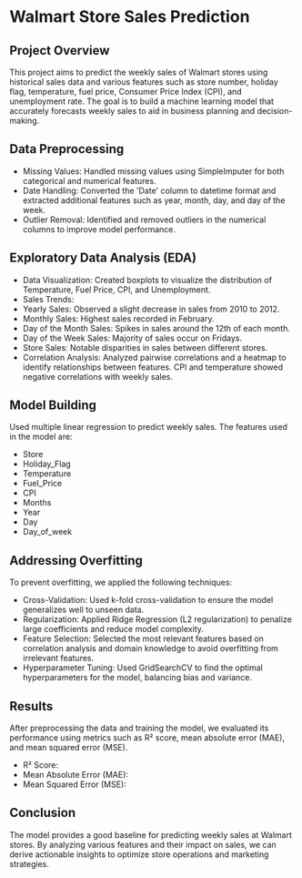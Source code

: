 # Walmart Store Sales Prediction

## Project Overview
This project aims to predict the weekly sales of Walmart stores using historical sales data and various features such as store number, holiday flag, temperature, fuel price, Consumer Price Index (CPI), and unemployment rate. The goal is to build a machine learning model that accurately forecasts weekly sales to aid in business planning and decision-making.

## Data Preprocessing

- Missing Values: Handled missing values using SimpleImputer for both categorical and numerical features.
- Date Handling: Converted the 'Date' column to datetime format and extracted additional features such as year, month, day, and day of the week.
- Outlier Removal: Identified and removed outliers in the numerical columns to improve model performance.

## Exploratory Data Analysis (EDA)

- Data Visualization: Created boxplots to visualize the distribution of Temperature, Fuel Price, CPI, and Unemployment.
- Sales Trends:
- Yearly Sales: Observed a slight decrease in sales from 2010 to 2012.
- Monthly Sales: Highest sales recorded in February.
- Day of the Month Sales: Spikes in sales around the 12th of each month.
- Day of the Week Sales: Majority of sales occur on Fridays.
- Store Sales: Notable disparities in sales between different stores.
- Correlation Analysis: Analyzed pairwise correlations and a heatmap to identify relationships between features. CPI and temperature showed negative correlations with weekly sales.


## Model Building
Used multiple linear regression to predict weekly sales. The features used in the model are:

- Store
- Holiday_Flag
- Temperature
- Fuel_Price
- CPI
- Months
- Year
- Day
- Day_of_week

## Addressing Overfitting

To prevent overfitting, we applied the following techniques:

- Cross-Validation: Used k-fold cross-validation to ensure the model generalizes well to unseen data.
- Regularization: Applied Ridge Regression (L2 regularization) to penalize large coefficients and reduce model complexity.
- Feature Selection: Selected the most relevant features based on correlation analysis and domain knowledge to avoid overfitting from irrelevant features.
- Hyperparameter Tuning: Used GridSearchCV to find the optimal hyperparameters for the model, balancing bias and variance.

## Results
After preprocessing the data and training the model, we evaluated its performance using metrics such as R² score, mean absolute error (MAE), and mean squared error (MSE).

- R² Score: 
- Mean Absolute Error (MAE): 
- Mean Squared Error (MSE):

## Conclusion
The model provides a good baseline for predicting weekly sales at Walmart stores. By analyzing various features and their impact on sales, we can derive actionable insights to optimize store operations and marketing strategies.

